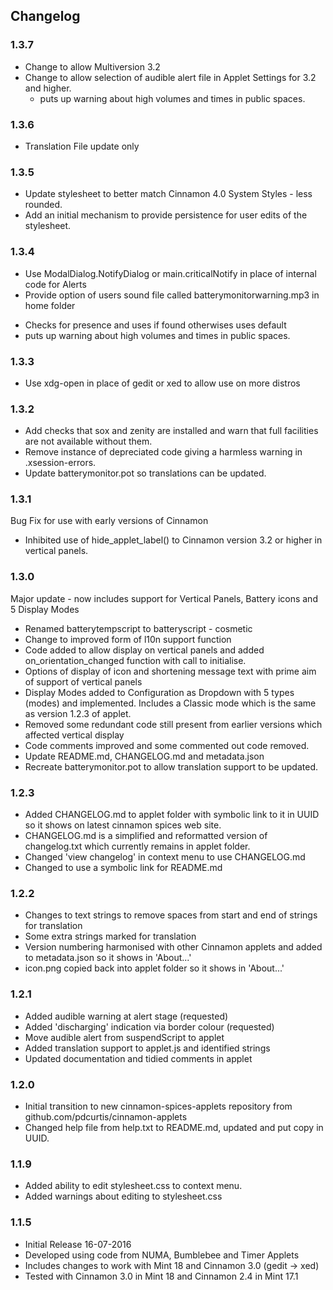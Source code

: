 ## Changelog

### 1.3.7
  * Change to allow Multiversion 3.2
  * Change to allow selection of audible alert file in Applet Settings for 3.2 and higher.
    - puts up warning about high volumes and times in public spaces.

### 1.3.6
  * Translation File update only

### 1.3.5
  * Update stylesheet to better match Cinnamon 4.0 System Styles - less rounded.
  * Add an initial mechanism to provide persistence for user edits of the stylesheet.

### 1.3.4
  * Use ModalDialog.NotifyDialog or main.criticalNotify in place of internal code for Alerts
  * Provide option of users sound file called batterymonitorwarning.mp3 in home folder
   - Checks for presence and uses if found otherwises uses default
   - puts up warning about high volumes and times in public spaces.

### 1.3.3
  * Use xdg-open in place of gedit or xed to allow use on more distros

### 1.3.2

 * Add checks that sox and zenity are installed and warn that full facilities are not available without them.
 * Remove instance of depreciated code giving a harmless warning in .xsession-errors.
 * Update batterymonitor.pot so translations can be updated.

### 1.3.1

Bug Fix for use with early versions of Cinnamon
 * Inhibited use of hide_applet_label() to Cinnamon version 3.2 or higher in vertical panels.

### 1.3.0

Major update - now includes support for Vertical Panels, Battery icons and 5 Display Modes
 * Renamed batterytempscript to batteryscript - cosmetic
 * Change to improved form of l10n support function
 * Code added to allow display on vertical panels and added on_orientation_changed function with call to initialise.
 * Options of display of icon and shortening message text with prime aim of support of vertical panels
 * Display Modes added to Configuration as Dropdown with 5 types (modes) and implemented. Includes a Classic mode which is the same as version 1.2.3 of applet.
 * Removed some redundant code still present from earlier versions which affected vertical display
 * Code comments improved and some commented out code removed.
 * Update README.md, CHANGELOG.md and metadata.json
 * Recreate batterymonitor.pot to allow translation support to be updated.

### 1.2.3

 * Added CHANGELOG.md to applet folder with symbolic link to it in UUID so it shows on latest cinnamon spices web site.
 * CHANGELOG.md is a simplified and reformatted version of changelog.txt which currently remains in applet folder.
 * Changed 'view changelog' in context menu to use CHANGELOG.md
 * Changed to use a symbolic link for README.md

### 1.2.2

 * Changes to text strings to remove spaces from start and end of strings for translation
 * Some extra strings marked for translation
 * Version numbering harmonised with other Cinnamon applets and added to metadata.json so it shows in 'About...'
 * icon.png copied back into applet folder so it shows in 'About...'

### 1.2.1

 * Added audible warning at alert stage (requested)
 * Added 'discharging' indication via border colour (requested)
 * Move audible alert from suspendScript to applet
 * Added translation support to applet.js and identified strings
 * Updated documentation and tidied comments in applet

### 1.2.0

 * Initial transition to new cinnamon-spices-applets repository from github.com/pdcurtis/cinnamon-applets
 * Changed help file from help.txt to README.md, updated and put copy in UUID.

### 1.1.9

 * Added ability to edit stylesheet.css to context menu.
 * Added warnings about editing to stylesheet.css

### 1.1.5

 * Initial Release 16-07-2016
 * Developed using code from NUMA, Bumblebee and Timer Applets
 * Includes changes to work with Mint 18 and Cinnamon 3.0 (gedit -> xed)
 * Tested with Cinnamon 3.0 in Mint 18 and Cinnamon 2.4 in Mint 17.1

